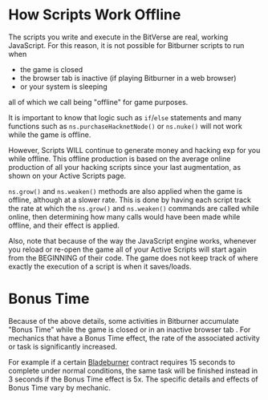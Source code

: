 # How Scripts Work Offline

The scripts you write and execute in the BitVerse are real, working JavaScript.
For this reason, it is not possible for Bitburner scripts to run when

- the game is closed
- the browser tab is inactive (if playing Bitburner in a web browser)
- or your system is sleeping

all of which we call being "offline" for game purposes.

It is important to know that logic such as `if`/`else` statements and many functions such as `ns.purchaseHacknetNode()` or `ns.nuke()` will not work while the game is offline.

However, Scripts WILL continue to generate money and hacking exp for you while offline.
This offline production is based on the average online production of all your hacking scripts since your last augmentation, as shown on your Active Scripts page.

`ns.grow()` and `ns.weaken()` methods are also applied when the game is offline, although at a slower rate.
This is done by having each script track the rate at which the `ns.grow()` and `ns.weaken()` commands are called while online,
then determining how many calls would have been made while offline, and their effect is applied.

Also, note that because of the way the JavaScript engine works, whenever you reload or re-open the game all of your Active Scripts will start again from the BEGINNING of their code. The game does not keep track of where exactly the execution of a script is when it saves/loads.

# Bonus Time

Because of the above details, some activities in Bitburner accumulate "Bonus Time" while the game is closed or in an inactive browser tab . For mechanics that have a Bonus Time effect, the rate of the associated activity or task is significantly increased.

For example if a certain [Bladeburner](bladeburners.md) contract requires 15 seconds to complete under normal conditions, the same task will be finished instead in 3 seconds if the Bonus Time effect is 5x. The specific details and effects of Bonus Time vary by mechanic.
